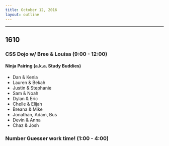 ```yaml
---
title: October 12, 2016
layout: outline
---
```



***

## 1610

### CSS Dojo w/ Bree & Louisa (9:00 - 12:00)

#### Ninja Pairing (a.k.a. Study Buddies)

- Dan & Kenia
- Lauren & Bekah
- Justin & Stephanie
- Sam & Noah
- Dylan & Eric
- Chelle & Elijah
- Breana & Mike
- Jonathan, Adam, Bus
- Devin & Anna
- Chaz & Josh


### Number Guesser work time! (1:00 - 4:00)
